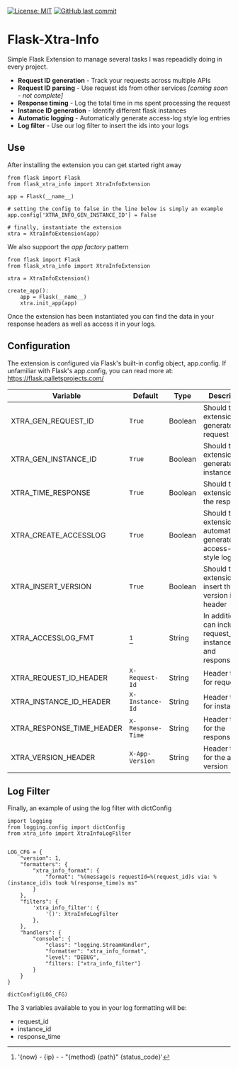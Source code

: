 [![License: MIT](https://img.shields.io/badge/License-MIT-brightgreen.svg)](https://opensource.org/licenses/MIT)  [![GitHub last commit](https://img.shields.io/github/last-commit/jthop/flask-xtra-info?style=flat)](https://img.shields.io/github/last-commit/jthop/flask-xtra-info)

<!-- [![License: WTFPL](https://img.shields.io/badge/License-WTFPL-brightgreen.svg)](http://www.wtfpl.net/about/)  -->


# Flask-Xtra-Info #


Simple Flask Extension to manage several tasks I was repeadidly doing in every project.


- **Request ID generation** - Track your requests across multiple APIs
- **Request ID parsing** - Use request ids from other services *[coming soon - not complete]*
- **Response timing** - Log the total time in ms spent processing the request
- **Instance ID generation** - Identify different flask instances
- **Automatic logging** - Automatically generate access-log style log entries
- **Log filter** - Use our log filter to insert the ids into your logs


## Use ##


After installing the extension you can get started right away

    from flask import Flask
    from flask_xtra_info import XtraInfoExtension
    
    app = Flask(__name__)
    
    # setting the config to false in the line below is simply an example
    app.config['XTRA_INFO_GEN_INSTANCE_ID'] = False
    
    # finally, instantiate the extension
    xtra = XtraInfoExtension(app)
    

We also suppoort the *app factory* pattern

    from flask import Flask
    from flask_xtra_info import XtraInfoExtension
    
    xtra = XtraInfoExtension()

    create_app():
        app = Flask(__name__)
        xtra.init_app(app)

Once the extension has been instantiated you can find the data in your response headers as well as access it in your logs.

## Configuration ##


The extension is configured via Flask's built-in config object, app.config.  If unfamiliar with Flask's app.config, you can read more at: 
<https://flask.palletsprojects.com/>

| Variable | Default | Type | Description |
| --- | --- | --- | --- |
| XTRA_GEN_REQUEST_ID | `True` | Boolean | Should the extension generate request ids |
| XTRA_GEN_INSTANCE_ID | `True` | Boolean | Should the extension generate an instance id |
| XTRA_TIME_RESPONSE | `True` | Boolean | Should the extension time the response |
| XTRA_CREATE_ACCESSLOG | `True` | Boolean | Should the extension automatically generate access-log style logs |
| XTRA_INSERT_VERSION | `True` | Boolean | Should the extension insert the app version in the header |
| XTRA_ACCESSLOG_FMT | [^1] | String | In addition you can include request_id, instance_id and response_time. |
| XTRA_REQUEST_ID_HEADER | `X-Request-Id` | String | Header to use for request-id |
| XTRA_INSTANCE_ID_HEADER | `X-Instance-Id` | String | Header to use for instance-id |
| XTRA_RESPONSE_TIME_HEADER | `X-Response-Time` | String | Header to use for the response time |
| XTRA_VERSION_HEADER | `X-App-Version` | String | Header to use for the app version |


## Log Filter ##

Finally, an example of using the log filter with dictConfig
    
    import logging
    from logging.config import dictConfig
    from xtra_info import XtraInfoLogFilter
    
    
    LOG_CFG = {
        "version": 1,
        "formatters": {
            "xtra_info_format": {
                "format": "%(message)s requestId=%(request_id)s via: %(instance_id)s took %(response_time)s ms"
            }
        },
        "filters": {
            'xtra_info_filter': {
                '()': XtraInfoLogFilter
            },
        },
        "handlers": {
            "console": {
                "class": "logging.StreamHandler",
                "formatter": "xtra_info_format",
                "level": "DEBUG",
                "filters: ["xtra_info_filter"]
            }
        }
    }
    
    dictConfig(LOG_CFG)
    
The 3 variables available to you in your log formatting will be:
- request_id
- instance_id
- response_time


[^1]: '{now} - {ip} - - "{method} {path}" {status_code}'
